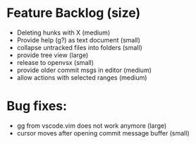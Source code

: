 # Feature Backlog (size)
* Deleting hunks with X (medium)
* Provide help (g?) as text document (small)
* collapse untracked files into folders (small)
* provide tree view (large)
* release to openvsx (small)
* provide older commit msgs in editor (medium)
* allow actions with selected ranges (medium)

# Bug fixes:
* gg from vscode.vim does not work anymore (large)
* cursor moves after opening commit message buffer (small)
